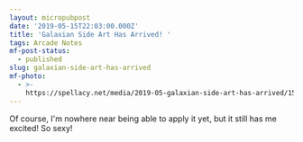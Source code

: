 ```yaml
---
layout: micropubpost
date: '2019-05-15T22:03:00.000Z'
title: 'Galaxian Side Art Has Arrived! '
tags: Arcade Notes
mf-post-status:
  - published
slug: galaxian-side-art-has-arrived
mf-photo:
  - >-
    https://spellacy.net/media/2019-05-galaxian-side-art-has-arrived/1557957809626.jpg
---
```

Of course, I&#39;m nowhere near being able to apply it yet, but it still has me excited! So sexy! 
